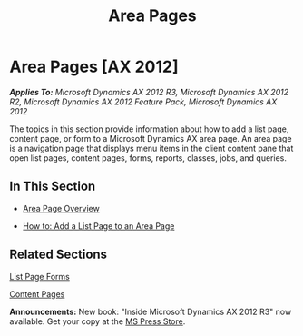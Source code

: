 ﻿---
title: Area Pages
TOCTitle: Area Pages
ms:assetid: a5648114-d378-4541-a345-85f717f1174a
ms:mtpsurl: https://msdn.microsoft.com/en-us/library/Cc634783(v=AX.60)
ms:contentKeyID: 35248384
ms.date: 05/18/2015
mtps_version: v=AX.60
---

# Area Pages [AX 2012]


_**Applies To:** Microsoft Dynamics AX 2012 R3, Microsoft Dynamics AX 2012 R2, Microsoft Dynamics AX 2012 Feature Pack, Microsoft Dynamics AX 2012_

The topics in this section provide information about how to add a list page, content page, or form to a Microsoft Dynamics AX area page. An area page is a navigation page that displays menu items in the client content pane that open list pages, content pages, forms, reports, classes, jobs, and queries.

## In This Section

  - [Area Page Overview](area-page-overview.md)  

  - [How to: Add a List Page to an Area Page](how-to-add-a-list-page-to-an-area-page.md)  

## Related Sections

[List Page Forms](list-page-forms.md)

[Content Pages](content-pages.md)

  
**Announcements:** New book: "Inside Microsoft Dynamics AX 2012 R3" now available. Get your copy at the [MS Press Store](https://www.microsoftpressstore.com/store/inside-microsoft-dynamics-ax-2012-r3-9780735685109).


